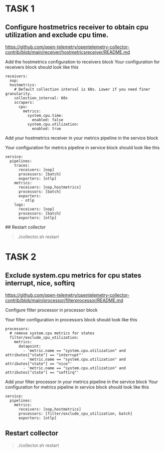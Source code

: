 # TASK 1
## Configure hostmetrics receiver to obtain cpu utilization and exclude cpu time.
https://github.com/open-telemetry/opentelemetry-collector-contrib/blob/main/receiver/hostmetricsreceiver/README.md

Add the hostmetrics configuration to receivers block
Your configuration for receivers block should look like this

```
receivers:
  nop:
  hostmetrics:
    # Default collection interval is 60s. Lower if you need finer granularity.
    collection_interval: 60s
    scrapers:
      cpu:
        metrics:
          system.cpu.time:
            enabled: false
          system.cpu.utilization:
            enabled: true
```

Add your hostmetrics receiver in your metrics pipeline in the service block

Your configuration for metrics pipeline in service block should look like this

```
service:
  pipelines:
    traces:
      receivers: [nop]
      processors: [batch]
      exporters: [otlp]
    metrics:
      receivers: [nop,hostmetrics]
      processors: [batch]
      exporters: 
       - otlp
    logs:
      receivers: [nop]
      processors: [batch]
      exporters: [otlp]
```

## Restart collector 
> ./collector.sh restart

# TASK 2
## Exclude system.cpu metrics for cpu states interrupt, nice, softirq
https://github.com/open-telemetry/opentelemetry-collector-contrib/blob/main/processor/filterprocessor/README.md

Configure filter processor in processor block

Your filter configuration in processors block should look like this

```
processors:
  # remove system.cpu metrics for states
  filter/exclude_cpu_utilization:
    metrics:
      datapoint:
        - 'metric.name == "system.cpu.utilization" and attributes["state"] == "interrupt"'
        - 'metric.name == "system.cpu.utilization" and attributes["state"] == "nice"'
        - 'metric.name == "system.cpu.utilization" and attributes["state"] == "softirq"'
```

Add your filter processor in your metrics pipeline in the service block
Your configuration for metrics pipeline in service block should look like this

```
service:
  pipelines:
    metrics:
      receivers: [nop,hostmetrics]
      processors: [filter/exclude_cpu_utilization, batch]
      exporters: [otlp]
```

## Restart collector 
> ./collector.sh restart